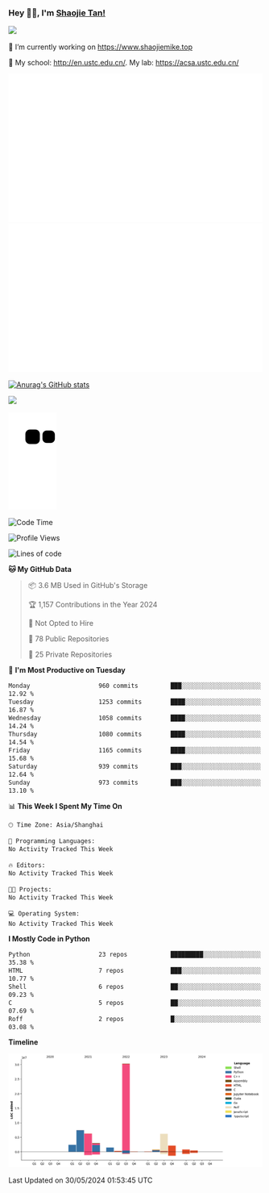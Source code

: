 

<!--
**Kirrito-k423/Kirrito-k423** is a ✨ _special_ ✨ repository because its `README.md` (this file) appears on your GitHub profile.

Here are some ideas to get you started:

- 🔭 I’m currently working on ...
- 🌱 I’m currently learning ...
- 👯 I’m looking to collaborate on ...
- 🤔 I’m looking for help with ...
- 💬 Ask me about ...
- 📫 How to reach me: ...
- 😄 Pronouns: ...
- ⚡ Fun fact: ...
-->
### Hey 👋🏽, I'm [Shaojie Tan!](http://home.ustc.edu.cn/~shaojiemike/about)

![](https://visitor-badge.glitch.me/badge?page_id=Kirrito-k423.Kirrito-k423)

🔭 I’m currently working on https://www.shaojiemike.top

👯 My school: http://en.ustc.edu.cn/. My lab: https://acsa.ustc.edu.cn/

![](https://github.com/Kirrito-k423/github-stats/blob/master/generated/overview.svg)
![](https://github.com/Kirrito-k423/github-stats/blob/master/generated/languages.svg)

[![Anurag's GitHub stats](https://github-readme-stats.vercel.app/api?username=Kirrito-k423&theme=flag-india&show_icons=true&hide=stars,prs,issues,contribs)](https://github.com/anuraghazra/github-readme-stats)

![](https://github-profile-summary-cards.vercel.app/api/cards/profile-details?username=Kirrito-k423&theme=vue)

![snake gif](https://github.com/Kirrito-k423/Kirrito-k423/blob/output/github-contribution-grid-snake.svg)

<!--START_SECTION:waka-->
![Code Time](http://img.shields.io/badge/Code%20Time-644%20hrs%2057%20mins-blue)

![Profile Views](http://img.shields.io/badge/Profile%20Views-1-blue)

![Lines of code](https://img.shields.io/badge/From%20Hello%20World%20I%27ve%20Written-61.2%20million%20lines%20of%20code-blue)

**🐱 My GitHub Data** 

> 📦 3.6 MB Used in GitHub's Storage 
 > 
> 🏆 1,157 Contributions in the Year 2024
 > 
> 🚫 Not Opted to Hire
 > 
> 📜 78 Public Repositories 
 > 
> 🔑 25 Private Repositories 
 > 
📅 **I'm Most Productive on Tuesday** 

```text
Monday                   960 commits         ███░░░░░░░░░░░░░░░░░░░░░░   12.92 % 
Tuesday                  1253 commits        ████░░░░░░░░░░░░░░░░░░░░░   16.87 % 
Wednesday                1058 commits        ████░░░░░░░░░░░░░░░░░░░░░   14.24 % 
Thursday                 1080 commits        ████░░░░░░░░░░░░░░░░░░░░░   14.54 % 
Friday                   1165 commits        ████░░░░░░░░░░░░░░░░░░░░░   15.68 % 
Saturday                 939 commits         ███░░░░░░░░░░░░░░░░░░░░░░   12.64 % 
Sunday                   973 commits         ███░░░░░░░░░░░░░░░░░░░░░░   13.10 % 
```


📊 **This Week I Spent My Time On** 

```text
🕑︎ Time Zone: Asia/Shanghai

💬 Programming Languages: 
No Activity Tracked This Week

🔥 Editors: 
No Activity Tracked This Week

🐱‍💻 Projects: 
No Activity Tracked This Week

💻 Operating System: 
No Activity Tracked This Week
```

**I Mostly Code in Python** 

```text
Python                   23 repos            █████████░░░░░░░░░░░░░░░░   35.38 % 
HTML                     7 repos             ███░░░░░░░░░░░░░░░░░░░░░░   10.77 % 
Shell                    6 repos             ██░░░░░░░░░░░░░░░░░░░░░░░   09.23 % 
C                        5 repos             ██░░░░░░░░░░░░░░░░░░░░░░░   07.69 % 
Roff                     2 repos             █░░░░░░░░░░░░░░░░░░░░░░░░   03.08 % 
```



**Timeline**

![Lines of Code chart](https://raw.githubusercontent.com/Kirrito-k423/Kirrito-k423/main/assets/bar_graph.png)


 Last Updated on 30/05/2024 01:53:45 UTC
<!--END_SECTION:waka-->

